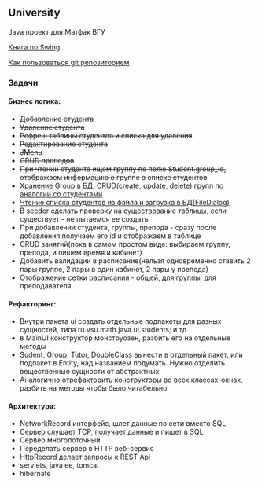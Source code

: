 ## University
Java проект для Матфак ВГУ

[Книга по Swing](https://dl.dropboxusercontent.com/u/5884236/%D0%98%D0%B2%D0%B0%D0%BD_%D0%9F%D0%BE%D1%80%D1%82%D1%8F%D0%BD%D0%BA%D0%B8%D0%BD-Swing.%D0%AD%D1%84%D1%84%D0%B5%D0%BA%D1%82%D0%B8%D0%B2%D0%BD%D1%8B%D0%B5_%D0%BF%D0%BE%D0%BB%D1%8C%D0%B7%D0%BE%D0%B2%D0%B0%D1%82%D0%B5%D0%BB%D1%8C%D1%81%D0%BA%D0%B8%D0%B5_%D0%B8%D0%BD%D1%82%D0%B5%D1%80%D1%84%D0%B5%D0%B9%D1%81%D1%8B.pdf)

[Как пользоваться git репозиторием](https://github.com/math-vsu/University/blob/master/doc/git.md)

### Задачи

#### Бизнес логика:
* ~~Добавление студента~~
* ~~Удаление студента~~
* ~~Рефреш таблицы студентов и списка для удаления~~
* ~~Редактирование студента~~
* ~~JMenu~~
* ~~CRUD преподов~~
* ~~При чтении студента ищем группу по полю Student.group_id, отображаем информацию о группе в списке студентов~~
* [Хранение Group в БД, CRUD(create, update, delete) групп по аналогии со студентами](https://github.com/math-vsu/University/blob/master/doc/groups.md)
* [Чтение списка студентов из файла и загрузка в БД(FileDialog)](https://github.com/math-vsu/University/blob/master/doc/loadFromFile.md)
* В seeder сделать проверку на существование таблицы, если существует - не пытаемся ее создать
* При добавлении студента, группы, препода - сразу после добавления получаем его id и отображаем в таблице
* CRUD занятий(пока в самом простом виде: выбираем группу, препода, и пишем время и кабинет)
* Добавить валидации в расписание(нельзя одновременно ставить 2 пары группе, 2 пары в один кабинет, 2 пары у препода)
* Отображение сетки расписания - общей, для группы, для преподавателя
 

#### Рефакторинг:
* Внутри пакета ui создать отдельные подпакеты для разных сущностей, типа ru.vsu.math.java.ui.students; и тд
* в MainUI конструктор монструозен, разбить его на отдельные методы
* Sudent, Group, Tutor, DoubleClass вынести в отдельный пакет, или подпакет в Entity, над названием подумать. Нужно отделить вещественные сущности от абстрактных
* Аналогично отрефакторить конструкторы во всех классах-окнах, разбить на методы чтобы было читабельно

#### Архитектура:
* NetworkRecord интерфейс, шлет данные по сети вместо SQL
* Сервер слушает TCP, получает данные и пишет в SQL
* Сервер многопоточный
* Переделать сервер в HTTP веб-сервис
* HttpRecord делает запросы к REST Api
* servlets, java ee, tomcat
* hibernate
